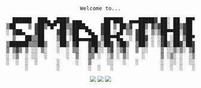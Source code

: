 <pre align="center">
Welcome to...

  ██████  ███▄ ▄███▓ ▄▄▄       ██▀███  ▄▄▄█████▓ ██░ ██  ██▀███  
▒██    ▒ ▓██▒▀█▀ ██▒▒████▄    ▓██ ▒ ██▒▓  ██▒ ▓▒▓██░ ██▒▓██ ▒ ██▒
░ ▓██▄   ▓██    ▓██░▒██  ▀█▄  ▓██ ░▄█ ▒▒ ▓██░ ▒░▒██▀▀██░▓██ ░▄█ ▒
  ▒   ██▒▒██    ▒██ ░██▄▄▄▄██ ▒██▀▀█▄  ░ ▓██▓ ░ ░▓█ ░██ ▒██▀▀█▄  
▒██████▒▒▒██▒   ░██▒ ▓█   ▓██▒░██▓ ▒██▒  ▒██▒ ░ ░▓█▒░██▓░██▓ ▒██▒
▒ ▒▓▒ ▒ ░░ ▒░   ░  ░ ▒▒   ▓▒█░░ ▒▓ ░▒▓░  ▒ ░░    ▒ ░░▒░▒░ ▒▓ ░▒▓░
░ ░▒  ░ ░░  ░      ░  ▒   ▒▒ ░  ░▒ ░ ▒░    ░     ▒ ░▒░ ░  ░▒ ░ ▒░
░  ░  ░  ░      ░     ░   ▒     ░░   ░   ░       ░  ░░ ░  ░░   ░
      ░         ░         ░  ░   ░               ░  ░  ░   ░     
</pre>

<div align="center">
  <img src="https://img.shields.io/badge/hiring-open-brightgreen">
  <img src="https://img.shields.io/badge/members-79-blue">
  <img src="https://img.shields.io/badge/location-Roppongi-00ac9b">
</div>
